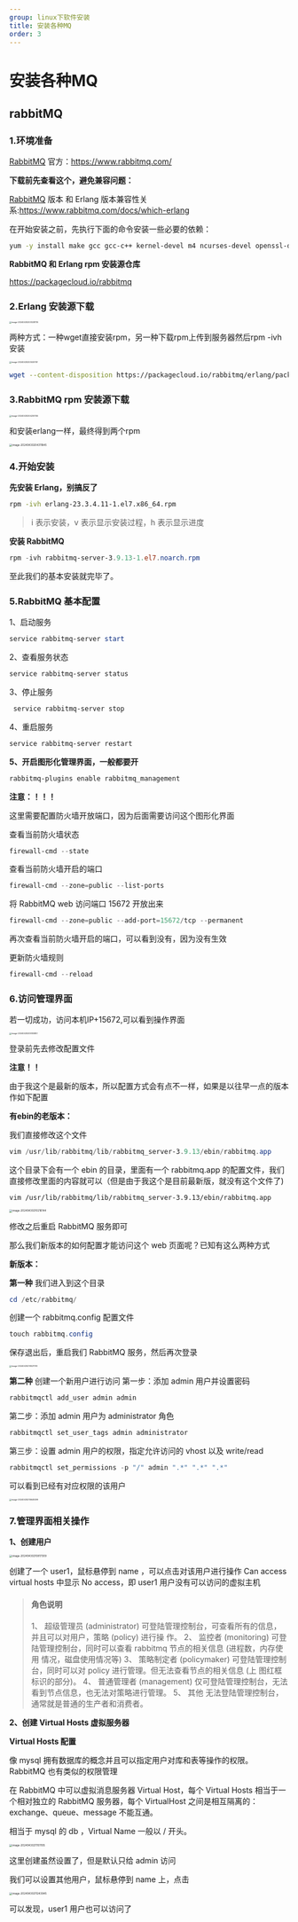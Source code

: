 ```yaml
---
group: linux下软件安装
title: 安装各种MQ 
order: 3
---
```


# 安装各种MQ 

## rabbitMQ

### 1.环境准备

[RabbitMQ](https://so.csdn.net/so/search?q=RabbitMQ&spm=1001.2101.3001.7020) 官方：https://www.rabbitmq.com/

**下载前先查看这个，避免兼容问题：**

[RabbitMQ](https://so.csdn.net/so/search?q=RabbitMQ&spm=1001.2101.3001.7020) 版本 和 Erlang 版本兼容性关系:https://www.rabbitmq.com/docs/which-erlang

在开始安装之前，先执行下面的命令安装一些必要的依赖：

```sh
yum -y install make gcc gcc-c++ kernel-devel m4 ncurses-devel openssl-devel glibc-devel xmlto perl wget socat
```

**RabbitMQ 和 Erlang rpm 安装源仓库**

https://packagecloud.io/rabbitmq



### 2.Erlang 安装源下载

<img src="../../public/images/image-20240430203328735.png" alt="image-20240430203328735" style="zoom: 25%;" />

两种方式：一种wget直接安装rpm，另一种下载rpm上传到服务器然后rpm -ivh安装

<img src="../../public/images/image-20240430203400151.png" alt="image-20240430203400151" style="zoom: 25%;" />

```sh
wget --content-disposition https://packagecloud.io/rabbitmq/erlang/packages/el/7/erlang-23.3.4.11-1.el7.x86_64.rpm/download.rpm
```



### 3.RabbitMQ rpm 安装源下载

<img src="../../public/images/image-20240430204200155.png" alt="image-20240430204200155" style="zoom:25%;" />

和安装erlang一样，最终得到两个rpm

<img src="../../public/images/image-20240430204311845.png" alt="image-20240430204311845" style="zoom:33%;" />

### 4.开始安装

**先安装 Erlang，别搞反了**

```sh
rpm -ivh erlang-23.3.4.11-1.el7.x86_64.rpm
```

> i 表示安装，v 表示显示安装过程，h 表示显示进度

**安装 RabbitMQ**

```powershell
rpm -ivh rabbitmq-server-3.9.13-1.el7.noarch.rpm
```

至此我们的基本安装就完毕了。



### 5.RabbitMQ 基本配置

1、启动服务

```powershell
service rabbitmq-server start
```

2、查看服务状态

```powershell
service rabbitmq-server status 
```

3、停止服务

```powershell
 service rabbitmq-server stop
```

4、重启服务

```powershell
service rabbitmq-server restart 
```

**5、开启图形化管理界面，一般都要开**

```powershell
rabbitmq-plugins enable rabbitmq_management
```

**注意：！！！**

这里需要配置防火墙开放端口，因为后面需要访问这个图形化界面

查看当前防火墙状态

```powershell
firewall-cmd --state
```

查看当前防火墙开启的端口

```powershell
firewall-cmd --zone=public --list-ports
```

将 RabbitMQ web 访问端口 15672 开放出来

```powershell
firewall-cmd --zone=public --add-port=15672/tcp --permanent
```

再次查看当前防火墙开启的端口，可以看到没有，因为没有生效

更新防火墙规则

```powershell
firewall-cmd --reload
```

### 6.访问管理界面

若一切成功，访问本机IP+15672,可以看到操作界面

<img src="../../public/images/image-20240430205105851.png" alt="image-20240430205105851" style="zoom: 25%;" />

登录前先去修改配置文件

**注意！！**

由于我这个是最新的版本，所以配置方式会有点不一样，如果是以往早一点的版本作如下配置

**有ebin的老版本：**

我们直接修改这个文件

```powershell
vim /usr/lib/rabbitmq/lib/rabbitmq_server-3.9.13/ebin/rabbitmq.app
```

这个目录下会有一个 ebin 的目录，里面有一个 rabbitmq.app 的配置文件，我们直接修改里面的内容就可以（但是由于我这个是目前最新版，就没有这个文件了)

```
vim /usr/lib/rabbitmq/lib/rabbitmq_server-3.9.13/ebin/rabbitmq.app
```

<img src="../../public/images/image-20240430210216144.png" alt="image-20240430210216144" style="zoom: 33%;" />

修改之后重启 RabbitMQ 服务即可

那么我们新版本的如何配置才能访问这个 web 页面呢？已知有这么两种方式



**新版本：**

**第一种**
我们进入到这个目录

```powershell
cd /etc/rabbitmq/
```

创建一个 rabbitmq.config 配置文件

```powershell
touch rabbitmq.config
```

保存退出后，重启我们 RabbitMQ 服务，然后再次登录

<img src="../../public/images/image-20240430210521793.png" alt="image-20240430210521793" style="zoom: 25%;" />

**第二种**
创建一个新用户进行访问
第一步：添加 admin 用户并设置密码

```powershell
rabbitmqctl add_user admin admin
```

第二步：添加 admin 用户为 administrator 角色

```powershell
rabbitmqctl set_user_tags admin administrator
```

第三步：设置 admin 用户的权限，指定允许访问的 vhost 以及 write/read

```powershell
rabbitmqctl set_permissions -p "/" admin ".*" ".*" ".*"
```

可以看到已经有对应权限的该用户

<img src="../../public/images/image-20240430210649299.png" alt="image-20240430210649299" style="zoom:25%;" />



### 7.管理界面相关操作

**1、创建用户**

<img src="../../public/images/image-20240430210817309.png" alt="image-20240430210817309" style="zoom: 33%;" />

创建了一个 user1，鼠标悬停到 name ，可以点击对该用户进行操作
Can access virtual hosts 中显示 No access，即 user1 用户没有可以访问的虚拟主机

> #### 角色说明
>
> 1、 超级管理员 (administrator) 可登陆管理控制台，可查看所有的信息，并且可以对用户，策略 (policy) 进行操 作。
> 2、 监控者 (monitoring) 可登陆管理控制台，同时可以查看 rabbitmq 节点的相关信息 (进程数，内存使用 情况，磁盘使用情况等)
> 3、 策略制定者 (policymaker) 可登陆管理控制台，同时可以对 policy 进行管理。但无法查看节点的相关信息 (上 图红框标识的部分)。
> 4、 普通管理者 (management) 仅可登陆管理控制台，无法看到节点信息，也无法对策略进行管理。
> 5、 其他 无法登陆管理控制台，通常就是普通的生产者和消费者。



**2、创建 Virtual Hosts 虚拟服务器**

**Virtual Hosts 配置**

像 mysql 拥有数据库的概念并且可以指定用户对库和表等操作的权限。 RabbitMQ 也有类似的权限管理

在 RabbitMQ 中可以虚拟消息服务器 Virtual Host，每个 Virtual Hosts 相当于一个相对独立的 RabbitMQ 服务器，每个 VirtualHost 之间是相互隔离的：exchange、queue、message 不能互通。 

相当于 mysql 的 db ，Virtual Name 一般以 / 开头。

<img src="../../public/images/image-20240430211101105.png" alt="image-20240430211101105" style="zoom:33%;" />

这里创建虽然设置了，但是默认只给 admin 访问

我们可以设置其他用户，鼠标悬停到 name 上，点击

<img src="../../public/images/image-20240430211243945.png" alt="image-20240430211243945" style="zoom:33%;" />

可以发现，user1 用户也可以访问了